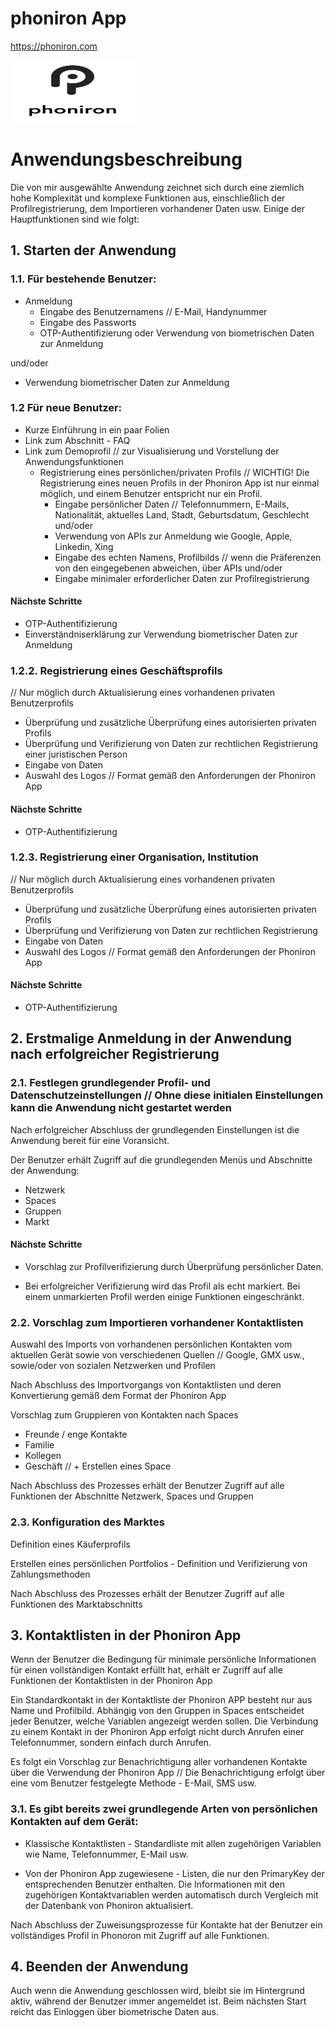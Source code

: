 # phoniron App
https://phoniron.com

<img src="assets/logos/logo_black.png" alt="phoniron logo" width="200" height="100">

# Anwendungsbeschreibung

Die von mir ausgewählte Anwendung zeichnet sich durch eine ziemlich hohe Komplexität und komplexe Funktionen aus, einschließlich der Profilregistrierung, dem Importieren vorhandener Daten usw. Einige der Hauptfunktionen sind wie folgt:

## 1. Starten der Anwendung

### 1.1. Für bestehende Benutzer:

- Anmeldung
  - Eingabe des Benutzernamens // E-Mail, Handynummer
  - Eingabe des Passworts
  - OTP-Authentifizierung oder Verwendung von biometrischen Daten zur Anmeldung

und/oder

- Verwendung biometrischer Daten zur Anmeldung

### 1.2 Für neue Benutzer:

- Kurze Einführung in ein paar Folien
- Link zum Abschnitt - FAQ
- Link zum Demoprofil // zur Visualisierung und Vorstellung der Anwendungsfunktionen
  - Registrierung eines persönlichen/privaten Profils
    // WICHTIG! Die Registrierung eines neuen Profils in der Phoniron App ist nur einmal möglich, und einem Benutzer entspricht nur ein Profil.
    - Eingabe persönlicher Daten // Telefonnummern, E-Mails, Nationalität, aktuelles Land, Stadt, Geburtsdatum, Geschlecht
    und/oder
    - Verwendung von APIs zur Anmeldung wie Google, Apple, Linkedin, Xing
    - Eingabe des echten Namens, Profilbilds // wenn die Präferenzen von den eingegebenen abweichen, über APIs
    und/oder
    - Eingabe minimaler erforderlicher Daten zur Profilregistrierung

#### Nächste Schritte

- OTP-Authentifizierung
- Einverständniserklärung zur Verwendung biometrischer Daten zur Anmeldung

### 1.2.2. Registrierung eines Geschäftsprofils

// Nur möglich durch Aktualisierung eines vorhandenen privaten Benutzerprofils

- Überprüfung und zusätzliche Überprüfung eines autorisierten privaten Profils
- Überprüfung und Verifizierung von Daten zur rechtlichen Registrierung einer juristischen Person
- Eingabe von Daten
- Auswahl des Logos // Format gemäß den Anforderungen der Phoniron App

#### Nächste Schritte

- OTP-Authentifizierung

### 1.2.3. Registrierung einer Organisation, Institution

// Nur möglich durch Aktualisierung eines vorhandenen privaten Benutzerprofils

- Überprüfung und zusätzliche Überprüfung eines autorisierten privaten Profils
- Überprüfung und Verifizierung von Daten zur rechtlichen Registrierung
- Eingabe von Daten
- Auswahl des Logos // Format gemäß den Anforderungen der Phoniron App

#### Nächste Schritte

- OTP-Authentifizierung

## 2. Erstmalige Anmeldung in der Anwendung nach erfolgreicher Registrierung

### 2.1. Festlegen grundlegender Profil- und Datenschutzeinstellungen // Ohne diese initialen Einstellungen kann die Anwendung nicht gestartet werden

Nach erfolgreicher Abschluss der grundlegenden Einstellungen ist die Anwendung bereit für eine Voransicht.

Der Benutzer erhält Zugriff auf die grundlegenden Menüs und Abschnitte der Anwendung:

- Netzwerk
- Spaces
- Gruppen
- Markt

#### Nächste Schritte

- Vorschlag zur Profilverifizierung durch Überprüfung persönlicher Daten.

- Bei erfolgreicher Verifizierung wird das Profil als echt markiert. Bei einem unmarkierten Profil werden einige Funktionen eingeschränkt.

### 2.2. Vorschlag zum Importieren vorhandener Kontaktlisten

Auswahl des Imports von vorhandenen persönlichen Kontakten vom aktuellen Gerät sowie von verschiedenen Quellen // Google, GMX usw., sowie/oder von sozialen Netzwerken und Profilen

Nach Abschluss des Importvorgangs von Kontaktlisten und deren Konvertierung gemäß dem Format der Phoniron App

Vorschlag zum Gruppieren von Kontakten nach Spaces

- Freunde / enge Kontakte
- Familie
- Kollegen
- Geschäft // + Erstellen eines Space

Nach Abschluss des Prozesses erhält der Benutzer Zugriff auf alle Funktionen der Abschnitte Netzwerk, Spaces und Gruppen

### 2.3. Konfiguration des Marktes

Definition eines Käuferprofils

Erstellen eines persönlichen Portfolios - Definition und Verifizierung von Zahlungsmethoden

Nach Abschluss des Prozesses erhält der Benutzer Zugriff auf alle Funktionen des Marktabschnitts

## 3. Kontaktlisten in der Phoniron App

Wenn der Benutzer die Bedingung für minimale persönliche Informationen für einen vollständigen Kontakt erfüllt hat, erhält er Zugriff auf alle Funktionen der Kontaktlisten in der Phoniron App

Ein Standardkontakt in der Kontaktliste der Phoniron APP besteht nur aus Name und Profilbild. Abhängig von den Gruppen in Spaces entscheidet jeder Benutzer, welche Variablen angezeigt werden sollen. Die Verbindung zu einem Kontakt in der Phoniron App erfolgt nicht durch Anrufen einer Telefonnummer, sondern einfach durch Anrufen.

Es folgt ein Vorschlag zur Benachrichtigung aller vorhandenen Kontakte über die Verwendung der Phoniron App // Die Benachrichtigung erfolgt über eine vom Benutzer festgelegte Methode - E-Mail, SMS usw.

### 3.1. Es gibt bereits zwei grundlegende Arten von persönlichen Kontakten auf dem Gerät:

- Klassische Kontaktlisten - Standardliste mit allen zugehörigen Variablen wie Name, Telefonnummer, E-Mail usw.

- Von der Phoniron App zugewiesene - Listen, die nur den PrimaryKey der entsprechenden Benutzer enthalten. Die Informationen mit den zugehörigen Kontaktvariablen werden automatisch durch Vergleich mit der Datenbank von Phoniron aktualisiert.

Nach Abschluss der Zuweisungsprozesse für Kontakte hat der Benutzer ein vollständiges Profil in Phonoron mit Zugriff auf alle Funktionen.

## 4. Beenden der Anwendung

Auch wenn die Anwendung geschlossen wird, bleibt sie im Hintergrund aktiv, während der Benutzer immer angemeldet ist. Beim nächsten Start reicht das Einloggen über biometrische Daten aus.
